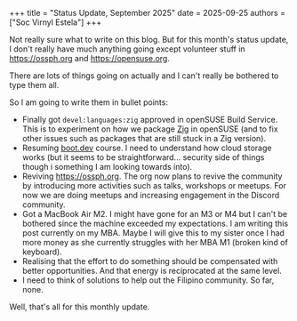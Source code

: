 +++
title = "Status Update, September 2025"
date = 2025-09-25
authors = ["Soc Virnyl Estela"]
+++

Not really sure what to write on this blog. But for this month's status
update, I don't really have much anything going except volunteer stuff
in <https://ossph.org> and <https://opensuse.org>.

There are lots of things going on actually and I can't really be bothered
to type them all.

So I am going to write them in bullet points:

- Finally got `devel:languages:zig` approved in openSUSE Build Service. This is to
experiment on how we package [Zig](https://ziglang.org) in openSUSE (and to fix
other issues such as packages that are still stuck in a Zig version).
- Resuming [boot.dev](https://boot.dev) course. I need to understand
how cloud storage works (but it seems to be straightforward... security side of things though i
something I am looking towards into).
- Reviving <https://ossph.org>. The org now plans to revive the community
by introducing more activities such as talks, workshops or meetups. For
now we are doing meetups and increasing engagement in the Discord community.
- Got a MacBook Air M2. I might have gone for an M3 or M4 but I can't be bothered
since the machine exceeded my expectations. I am writing this post currently
on my MBA. Maybe I will give this to my sister once I had more money as she currently struggles
with her MBA M1 (broken kind of keyboard).
- Realising that the effort to do something should be compensated with better
opportunities. And that energy is reciprocated at the same level.
- I need to think of solutions to help out the Filipino community. So far, none.


Well, that's all for this monthly update.
